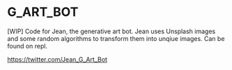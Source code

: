 # G_ART_BOT

[WIP] Code for Jean, the generative art bot. Jean uses Unsplash images and some random algorithms to transform them into unqiue images. Can be found on repl.


https://twitter.com/Jean_G_Art_Bot
